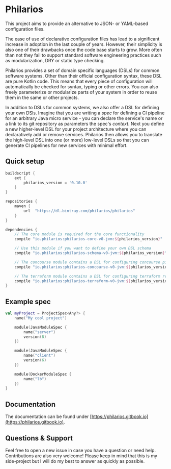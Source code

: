 # Philarios

This project aims to provide an alternative to JSON- or YAML-based configuration files.

The ease of use of declarative configuration files has lead to a significant increase in adoption in the last couple of
years. However, their simplicity is also one of their drawbacks once the code base starts to grow. More often than not
they fail to support standard software engineering practices such as modularization, DRY or static type checking.

Philarios provides a set of domain specific languages (DSLs) for common software systems. Other than their official
configuration syntax, these DSL are pure Kotlin code. This means that every piece of configuration will automatically
be checked for syntax, typing or other errors. You can also freely parameterize or modularize parts of your system in
order to reuse them in the same or other projects.

In addition to DSLs for common systems, we also offer a DSL for defining your own DSls. Imagine that you are writing a
*spec* for defining a CI pipeline for an arbitrary Java micro service - you can declare the service's name or a link
to its git repository as parameters the spec's *context*. Next you define a new higher-level DSL for your project
architecture where you can declaratively add or remove services. Philarios then allows you to translate the high-level
DSL into one (or more) low-level DSLs so that you can generate CI pipelines for new services with minimal effort.

## Quick setup

```groovy
buildscript {
    ext {
        philarios_version = '0.10.0'
    }
}

repositories {
	maven {
		url  "https://dl.bintray.com/philarios/philarios"
	}
}

dependencies {
    // The core module is required for the core functionality
    compile "io.philarios:philarios-core-v0-jvm:${philarios_version}"

    // Use this module if you want to define your own DSL schema
    compile "io.philarios:philarios-schema-v0-jvm:${philarios_version}"

    // The concourse module contains a DSL for configuring concourse pipelines
    compile "io.philarios:philarios-concourse-v0-jvm:${philarios_version}"

    // The terraform module contains a DSL for configuring terraform resources
    compile "io.philarios:philarios-terraform-v0-jvm:${philarios_version}"
}
```

## Example spec

```kotlin
val myProject = ProjectSpec<Any?> {
    name("My cool project")

    module(JavaModuleSpec {
        name("server")
        version(8)
    })

    module(JavaModuleSpec {
        name("client")
        version(6)
    })

    module(DockerModuleSpec {
        name("lb")
    })
}
```

## Documentation

The documentation can be found under [https://philarios.gitbook.io](https://philarios.gitbook.io).

## Questions & Support

Feel free to open a new issue in case you have a question or need help. Contributions are also very welcome! Please keep
in mind that this is my side-project but I will do my best to answer as quickly as possible.